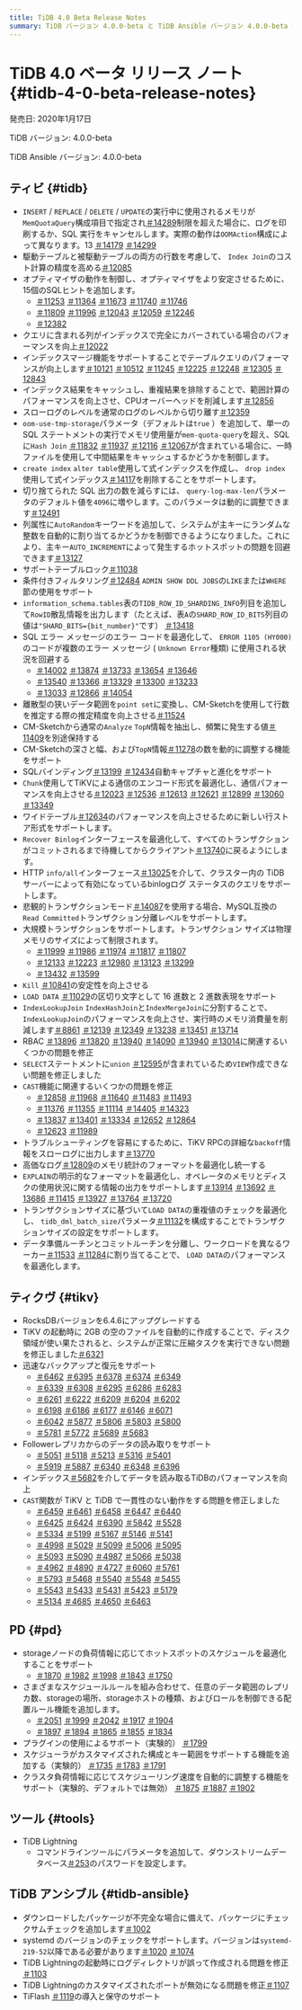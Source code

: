 ```yaml
---
title: TiDB 4.0 Beta Release Notes
summary: TiDB バージョン 4.0.0-beta と TiDB Ansible バージョン 4.0.0-beta が 2020 年 1 月 17 日にリリースされました。このリリースには、インデックス結合のコスト計算の精度向上、テーブル ロックのサポート、SQL エラー メッセージのエラー コードの最適化など、さまざまな改善が含まれています。TiKV も RocksDB バージョン 6.4.6 にアップグレードされ、迅速なバックアップと復元がサポートされるようになりました。PD では、ホットスポット スケジューリングの最適化と配置ルール機能の追加がサポートされるようになりました。TiDB TiDB Lightning、ダウンストリーム データベースのパスワードを設定するためのパラメーターが追加され、TiDB Ansible では、 TiFlash のデプロイとメンテナンスがサポートされるようになりました。
---
```


# TiDB 4.0 ベータ リリース ノート {#tidb-4-0-beta-release-notes}

発売日: 2020年1月17日

TiDB バージョン: 4.0.0-beta

TiDB Ansible バージョン: 4.0.0-beta

## ティビ {#tidb}

-   `INSERT` / `REPLACE` / `DELETE` / `UPDATE`の実行中に使用されるメモリが`MemQuotaQuery`構成項目で指定され[＃14289](https://github.com/pingcap/tidb/pull/14289)制限を超えた場合に、ログを印刷するか、SQL 実行をキャンセルします。実際の動作は`OOMAction`構成によって異なります。13 [＃14179](https://github.com/pingcap/tidb/pull/14179) [＃14299](https://github.com/pingcap/tidb/pull/14299)
-   駆動テーブルと被駆動テーブルの両方の行数を考慮して、 `Index Join`のコスト計算の精度を高める[＃12085](https://github.com/pingcap/tidb/pull/12085)
-   オプティマイザの動作を制御し、オプティマイザをより安定させるために、15個のSQLヒントを追加します。
    -   [＃11253](https://github.com/pingcap/tidb/pull/11253) [＃11364](https://github.com/pingcap/tidb/pull/11364) [＃11673](https://github.com/pingcap/tidb/pull/11673) [＃11740](https://github.com/pingcap/tidb/pull/11740) [＃11746](https://github.com/pingcap/tidb/pull/11746)
    -   [＃11809](https://github.com/pingcap/tidb/pull/11809) [＃11996](https://github.com/pingcap/tidb/pull/11996) [＃12043](https://github.com/pingcap/tidb/pull/12043) [＃12059](https://github.com/pingcap/tidb/pull/12059) [＃12246](https://github.com/pingcap/tidb/pull/12246)
    -   [＃12382](https://github.com/pingcap/tidb/pull/12382)
-   クエリに含まれる列がインデックスで完全にカバーされている場合のパフォーマンスを向上[＃12022](https://github.com/pingcap/tidb/pull/12022)
-   インデックスマージ機能をサポートすることでテーブルクエリのパフォーマンスが向上します[＃10121](https://github.com/pingcap/tidb/pull/10121) [＃10512](https://github.com/pingcap/tidb/pull/10512) [＃11245](https://github.com/pingcap/tidb/pull/11245) [＃12225](https://github.com/pingcap/tidb/pull/12225) [＃12248](https://github.com/pingcap/tidb/pull/12248) [＃12305](https://github.com/pingcap/tidb/pull/12305) [＃12843](https://github.com/pingcap/tidb/pull/12843)
-   インデックス結果をキャッシュし、重複結果を排除することで、範囲計算のパフォーマンスを向上させ、CPUオーバーヘッドを削減します[＃12856](https://github.com/pingcap/tidb/pull/12856)
-   スローログのレベルを通常のログのレベルから切り離す[＃12359](https://github.com/pingcap/tidb/pull/12359)
-   `oom-use-tmp-storage`パラメータ（デフォルトは`true` ）を追加して、単一の SQL ステートメントの実行でメモリ使用量が`mem-quota-query`を超え、SQL に`Hash Join` [＃11832](https://github.com/pingcap/tidb/pull/11832) [＃11937](https://github.com/pingcap/tidb/pull/11937) [＃12116](https://github.com/pingcap/tidb/pull/12116) [＃12067](https://github.com/pingcap/tidb/pull/12067)が含まれている場合に、一時ファイルを使用して中間結果をキャッシュするかどうかを制御します。
-   `create index` `alter table`使用して式インデックスを作成し、 `drop index`使用して式インデックス[＃14117](https://github.com/pingcap/tidb/pull/14117)を削除することをサポートします。
-   切り捨てられた SQL 出力の数を減らすには、 `query-log-max-len`パラメータのデフォルト値を`4096`に増やします。このパラメータは動的に調整できます[＃12491](https://github.com/pingcap/tidb/pull/12491)
-   列属性に`AutoRandom`キーワードを追加して、システムが主キーにランダムな整数を自動的に割り当てるかどうかを制御できるようになりました。これにより、主キー`AUTO_INCREMENT`によって発生するホットスポットの問題を回避できます[＃13127](https://github.com/pingcap/tidb/pull/13127)
-   サポートテーブルロック[＃11038](https://github.com/pingcap/tidb/pull/11038)
-   条件付きフィルタリング[＃12484](https://github.com/pingcap/tidb/pull/12484) `ADMIN SHOW DDL JOBS`の`LIKE`または`WHERE`節の使用をサポート
-   `information_schema.tables`表の`TIDB_ROW_ID_SHARDING_INFO`列目を追加して`RowID`散乱情報を出力します（たとえば、表`A`の`SHARD_ROW_ID_BITS`列目の値は`"SHARD_BITS={bit_number}"`です） [＃13418](https://github.com/pingcap/tidb/pull/13418)
-   SQL エラー メッセージのエラー コードを最適化して、 `ERROR 1105 (HY000)`のコードが複数のエラー メッセージ ( `Unknown Error`種類) に使用される状況を回避する
    -   [＃14002](https://github.com/pingcap/tidb/pull/14002) [＃13874](https://github.com/pingcap/tidb/pull/13874) [＃13733](https://github.com/pingcap/tidb/pull/13733) [＃13654](https://github.com/pingcap/tidb/pull/13654) [＃13646](https://github.com/pingcap/tidb/pull/13646)
    -   [＃13540](https://github.com/pingcap/tidb/pull/13540) [＃13366](https://github.com/pingcap/tidb/pull/13366) [＃13329](https://github.com/pingcap/tidb/pull/13329) [＃13300](https://github.com/pingcap/tidb/pull/13300) [＃13233](https://github.com/pingcap/tidb/pull/13233)
    -   [＃13033](https://github.com/pingcap/tidb/pull/13033) [＃12866](https://github.com/pingcap/tidb/pull/12866) [＃14054](https://github.com/pingcap/tidb/pull/14054)
-   離散型の狭いデータ範囲を`point set`に変換し、CM-Sketchを使用して行数を推定する際の推定精度を向上させる[＃11524](https://github.com/pingcap/tidb/pull/11524)
-   CM-Sketchから通常の`Analyze` `TopN`情報を抽出し、頻繁に発生する値[＃11409](https://github.com/pingcap/tidb/pull/11409)を別途保持する
-   CM-Sketchの深さと幅、および`TopN`情報[＃11278](https://github.com/pingcap/tidb/pull/11278)の数を動的に調整する機能をサポート
-   SQLバインディング[＃13199](https://github.com/pingcap/tidb/pull/13199) [＃12434](https://github.com/pingcap/tidb/pull/12434)自動キャプチャと進化をサポート
-   `Chunk`使用してTiKVによる通信のエンコード形式を最適化し、通信パフォーマンスを向上させる[＃12023](https://github.com/pingcap/tidb/pull/12023) [＃12536](https://github.com/pingcap/tidb/pull/12536) [＃12613](https://github.com/pingcap/tidb/pull/12613) [＃12621](https://github.com/pingcap/tidb/pull/12621) [＃12899](https://github.com/pingcap/tidb/pull/12899) [＃13060](https://github.com/pingcap/tidb/pull/13060) [＃13349](https://github.com/pingcap/tidb/pull/13349)
-   ワイドテーブル[＃12634](https://github.com/pingcap/tidb/pull/12634)のパフォーマンスを向上させるために新しい行ストア形式をサポートします。
-   `Recover Binlog`インターフェースを最適化して、すべてのトランザクションがコミットされるまで待機してからクライアント[＃13740](https://github.com/pingcap/tidb/pull/13740)に戻るようにします。
-   HTTP `info/all`インターフェース[＃13025](https://github.com/pingcap/tidb/pull/13025)を介して、クラスター内の TiDB サーバーによって有効になっているbinlogログ ステータスのクエリをサポートします。
-   悲観的トランザクションモード[＃14087](https://github.com/pingcap/tidb/pull/14087)を使用する場合、MySQL互換の`Read Committed`トランザクション分離レベルをサポートします。
-   大規模トランザクションをサポートします。トランザクション サイズは物理メモリのサイズによって制限されます。
    -   [＃11999](https://github.com/pingcap/tidb/pull/11999) [＃11986](https://github.com/pingcap/tidb/pull/11986) [＃11974](https://github.com/pingcap/tidb/pull/11974) [＃11817](https://github.com/pingcap/tidb/pull/11817) [＃11807](https://github.com/pingcap/tidb/pull/11807)
    -   [＃12133](https://github.com/pingcap/tidb/pull/12133) [＃12223](https://github.com/pingcap/tidb/pull/12223) [＃12980](https://github.com/pingcap/tidb/pull/12980) [＃13123](https://github.com/pingcap/tidb/pull/13123) [＃13299](https://github.com/pingcap/tidb/pull/13299)
    -   [＃13432](https://github.com/pingcap/tidb/pull/13432) [＃13599](https://github.com/pingcap/tidb/pull/13599)
-   `Kill` [＃10841](https://github.com/pingcap/tidb/pull/10841)の安定性を向上させる
-   `LOAD DATA` [＃11029](https://github.com/pingcap/tidb/pull/11029)の区切り文字として 16 進数と 2 進数表現をサポート
-   `IndexLookupJoin` `IndexHashJoin`と`IndexMergeJoin`に分割することで、 `IndexLookupJoin`のパフォーマンスを向上させ、実行時のメモリ消費量を削減します[＃8861](https://github.com/pingcap/tidb/pull/8861) [＃12139](https://github.com/pingcap/tidb/pull/12139) [＃12349](https://github.com/pingcap/tidb/pull/12349) [＃13238](https://github.com/pingcap/tidb/pull/13238) [＃13451](https://github.com/pingcap/tidb/pull/13451) [＃13714](https://github.com/pingcap/tidb/pull/13714)
-   RBAC [＃13896](https://github.com/pingcap/tidb/pull/13896) [＃13820](https://github.com/pingcap/tidb/pull/13820) [＃13940](https://github.com/pingcap/tidb/pull/13940) [＃14090](https://github.com/pingcap/tidb/pull/14090) [＃13940](https://github.com/pingcap/tidb/pull/13940) [＃13014](https://github.com/pingcap/tidb/pull/13014)に関連するいくつかの問題を修正
-   `SELECT`ステートメントに`union` [＃12595](https://github.com/pingcap/tidb/pull/12595)が含まれているため`VIEW`作成できない問題を修正しました
-   `CAST`機能に関連するいくつかの問題を修正
    -   [＃12858](https://github.com/pingcap/tidb/pull/12858) [＃11968](https://github.com/pingcap/tidb/pull/11968) [＃11640](https://github.com/pingcap/tidb/pull/11640) [＃11483](https://github.com/pingcap/tidb/pull/11483) [＃11493](https://github.com/pingcap/tidb/pull/11493)
    -   [＃11376](https://github.com/pingcap/tidb/pull/11376) [＃11355](https://github.com/pingcap/tidb/pull/11355) [＃11114](https://github.com/pingcap/tidb/pull/11114) [＃14405](https://github.com/pingcap/tidb/pull/14405) [＃14323](https://github.com/pingcap/tidb/pull/14323)
    -   [＃13837](https://github.com/pingcap/tidb/pull/13837) [＃13401](https://github.com/pingcap/tidb/pull/13401) [＃13334](https://github.com/pingcap/tidb/pull/13334) [＃12652](https://github.com/pingcap/tidb/pull/12652) [＃12864](https://github.com/pingcap/tidb/pull/12864)
    -   [＃12623](https://github.com/pingcap/tidb/pull/12623) [＃11989](https://github.com/pingcap/tidb/pull/11989)
-   トラブルシューティングを容易にするために、TiKV RPCの詳細な`backoff`情報をスローログに出力します[＃13770](https://github.com/pingcap/tidb/pull/13770)
-   高価なログ[＃12809](https://github.com/pingcap/tidb/pull/12809)のメモリ統計のフォーマットを最適化し統一する
-   `EXPLAIN`の明示的なフォーマットを最適化し、オペレータのメモリとディスクの使用状況に関する情報の出力をサポートします[＃13914](https://github.com/pingcap/tidb/pull/13914) [＃13692](https://github.com/pingcap/tidb/pull/13692) [＃13686](https://github.com/pingcap/tidb/pull/13686) [＃11415](https://github.com/pingcap/tidb/pull/11415) [＃13927](https://github.com/pingcap/tidb/pull/13927) [＃13764](https://github.com/pingcap/tidb/pull/13764) [＃13720](https://github.com/pingcap/tidb/pull/13720)
-   トランザクションサイズに基づいて`LOAD DATA`の重複値のチェックを最適化し、 `tidb_dml_batch_size`パラメータ[＃11132](https://github.com/pingcap/tidb/pull/11132)を構成することでトランザクションサイズの設定をサポートします。
-   データ準備ルーチンとコミットルーチンを分離し、ワークロードを異なるワーカー[＃11533](https://github.com/pingcap/tidb/pull/11533) [＃11284](https://github.com/pingcap/tidb/pull/11284)に割り当てることで、 `LOAD DATA`のパフォーマンスを最適化します。

## ティクヴ {#tikv}

-   RocksDBバージョンを6.4.6にアップグレードする
-   TiKV の起動時に 2GB の空のファイルを自動的に作成することで、ディスク領域が使い果たされると、システムが正常に圧縮タスクを実行できない問題を修正しました[＃6321](https://github.com/tikv/tikv/pull/6321)
-   迅速なバックアップと復元をサポート
    -   [＃6462](https://github.com/tikv/tikv/pull/6462) [＃6395](https://github.com/tikv/tikv/pull/6395) [＃6378](https://github.com/tikv/tikv/pull/6378) [＃6374](https://github.com/tikv/tikv/pull/6374) [＃6349](https://github.com/tikv/tikv/pull/6349)
    -   [＃6339](https://github.com/tikv/tikv/pull/6339) [＃6308](https://github.com/tikv/tikv/pull/6308) [＃6295](https://github.com/tikv/tikv/pull/6295) [＃6286](https://github.com/tikv/tikv/pull/6286) [＃6283](https://github.com/tikv/tikv/pull/6283)
    -   [＃6261](https://github.com/tikv/tikv/pull/6261) [＃6222](https://github.com/tikv/tikv/pull/6222) [＃6209](https://github.com/tikv/tikv/pull/6209) [＃6204](https://github.com/tikv/tikv/pull/6204) [＃6202](https://github.com/tikv/tikv/pull/6202)
    -   [＃6198](https://github.com/tikv/tikv/pull/6198) [＃6186](https://github.com/tikv/tikv/pull/6186) [＃6177](https://github.com/tikv/tikv/pull/6177) [＃6146](https://github.com/tikv/tikv/pull/6146) [＃6071](https://github.com/tikv/tikv/pull/6071)
    -   [＃6042](https://github.com/tikv/tikv/pull/6042) [＃5877](https://github.com/tikv/tikv/pull/5877) [＃5806](https://github.com/tikv/tikv/pull/5806) [＃5803](https://github.com/tikv/tikv/pull/5803) [＃5800](https://github.com/tikv/tikv/pull/5800)
    -   [＃5781](https://github.com/tikv/tikv/pull/5781) [＃5772](https://github.com/tikv/tikv/pull/5772) [＃5689](https://github.com/tikv/tikv/pull/5689) [＃5683](https://github.com/tikv/tikv/pull/5683)
-   Followerレプリカからのデータの読み取りをサポート
    -   [＃5051](https://github.com/tikv/tikv/pull/5051) [＃5118](https://github.com/tikv/tikv/pull/5118) [＃5213](https://github.com/tikv/tikv/pull/5213) [＃5316](https://github.com/tikv/tikv/pull/5316) [＃5401](https://github.com/tikv/tikv/pull/5401)
    -   [＃5919](https://github.com/tikv/tikv/pull/5919) [＃5887](https://github.com/tikv/tikv/pull/5887) [＃6340](https://github.com/tikv/tikv/pull/6340) [＃6348](https://github.com/tikv/tikv/pull/6348) [＃6396](https://github.com/tikv/tikv/pull/6396)
-   インデックス[＃5682](https://github.com/tikv/tikv/pull/5682)を介してデータを読み取るTiDBのパフォーマンスを向上
-   `CAST`関数が TiKV と TiDB で一貫性のない動作をする問題を修正しました
    -   [＃6459](https://github.com/tikv/tikv/pull/6459) [＃6461](https://github.com/tikv/tikv/pull/6461) [＃6458](https://github.com/tikv/tikv/pull/6458) [＃6447](https://github.com/tikv/tikv/pull/6447) [＃6440](https://github.com/tikv/tikv/pull/6440)
    -   [＃6425](https://github.com/tikv/tikv/pull/6425) [＃6424](https://github.com/tikv/tikv/pull/6424) [＃6390](https://github.com/tikv/tikv/pull/6390) [＃5842](https://github.com/tikv/tikv/pull/5842) [＃5528](https://github.com/tikv/tikv/pull/5528)
    -   [＃5334](https://github.com/tikv/tikv/pull/5334) [＃5199](https://github.com/tikv/tikv/pull/5199) [＃5167](https://github.com/tikv/tikv/pull/5167) [＃5146](https://github.com/tikv/tikv/pull/5146) [＃5141](https://github.com/tikv/tikv/pull/5141)
    -   [＃4998](https://github.com/tikv/tikv/pull/4998) [＃5029](https://github.com/tikv/tikv/pull/5029) [＃5099](https://github.com/tikv/tikv/pull/5099) [＃5006](https://github.com/tikv/tikv/pull/5006) [＃5095](https://github.com/tikv/tikv/pull/5095)
    -   [＃5093](https://github.com/tikv/tikv/pull/5093) [＃5090](https://github.com/tikv/tikv/pull/5090) [＃4987](https://github.com/tikv/tikv/pull/4987) [＃5066](https://github.com/tikv/tikv/pull/5066) [＃5038](https://github.com/tikv/tikv/pull/5038)
    -   [＃4962](https://github.com/tikv/tikv/pull/4962) [＃4890](https://github.com/tikv/tikv/pull/4890) [＃4727](https://github.com/tikv/tikv/pull/4727) [＃6060](https://github.com/tikv/tikv/pull/6060) [＃5761](https://github.com/tikv/tikv/pull/5761)
    -   [＃5793](https://github.com/tikv/tikv/pull/5793) [＃5468](https://github.com/tikv/tikv/pull/5468) [＃5540](https://github.com/tikv/tikv/pull/5540) [＃5548](https://github.com/tikv/tikv/pull/5548) [＃5455](https://github.com/tikv/tikv/pull/5455)
    -   [＃5543](https://github.com/tikv/tikv/pull/5543) [＃5433](https://github.com/tikv/tikv/pull/5433) [＃5431](https://github.com/tikv/tikv/pull/5431) [＃5423](https://github.com/tikv/tikv/pull/5423) [＃5179](https://github.com/tikv/tikv/pull/5179)
    -   [＃5134](https://github.com/tikv/tikv/pull/5134) [＃4685](https://github.com/tikv/tikv/pull/4685) [＃4650](https://github.com/tikv/tikv/pull/4650) [＃6463](https://github.com/tikv/tikv/pull/6463)

## PD {#pd}

-   storageノードの負荷情報に応じてホットスポットのスケジュールを最適化することをサポート
    -   [＃1870](https://github.com/pingcap/pd/pull/1870) [＃1982](https://github.com/pingcap/pd/pull/1982) [＃1998](https://github.com/pingcap/pd/pull/1998) [＃1843](https://github.com/pingcap/pd/pull/1843) [＃1750](https://github.com/pingcap/pd/pull/1750)
-   さまざまなスケジュールルールを組み合わせて、任意のデータ範囲のレプリカ数、storageの場所、storageホストの種類、およびロールを制御できる配置ルール機能を追加します。
    -   [＃2051](https://github.com/pingcap/pd/pull/2051) [＃1999](https://github.com/pingcap/pd/pull/1999) [＃2042](https://github.com/pingcap/pd/pull/2042) [＃1917](https://github.com/pingcap/pd/pull/1917) [＃1904](https://github.com/pingcap/pd/pull/1904)
    -   [＃1897](https://github.com/pingcap/pd/pull/1897) [＃1894](https://github.com/pingcap/pd/pull/1894) [＃1865](https://github.com/pingcap/pd/pull/1865) [＃1855](https://github.com/pingcap/pd/pull/1855) [＃1834](https://github.com/pingcap/pd/pull/1834)
-   プラグインの使用によるサポート（実験的） [＃1799](https://github.com/pingcap/pd/pull/1799)
-   スケジューラがカスタマイズされた構成とキー範囲をサポートする機能を追加する（実験的） [＃1735](https://github.com/pingcap/pd/pull/1735) [＃1783](https://github.com/pingcap/pd/pull/1783) [＃1791](https://github.com/pingcap/pd/pull/1791)
-   クラスタ負荷情報に応じてスケジューリング速度を自動的に調整する機能をサポート（実験的、デフォルトでは無効） [＃1875](https://github.com/pingcap/pd/pull/1875) [＃1887](https://github.com/pingcap/pd/pull/1887) [＃1902](https://github.com/pingcap/pd/pull/1902)

## ツール {#tools}

-   TiDB Lightning
    -   コマンドラインツールにパラメータを追加して、ダウンストリームデータベース[＃253](https://github.com/pingcap/tidb-lightning/pull/253)のパスワードを設定します。

## TiDB アンシブル {#tidb-ansible}

-   ダウンロードしたパッケージが不完全な場合に備えて、パッケージにチェックサムチェックを追加します[＃1002](https://github.com/pingcap/tidb-ansible/pull/1002)
-   systemd のバージョンのチェックをサポートします。バージョンは`systemd-219-52`以降である必要があります[＃1020](https://github.com/pingcap/tidb-ansible/pull/1020) [＃1074](https://github.com/pingcap/tidb-ansible/pull/1074)
-   TiDB Lightningの起動時にログディレクトリが誤って作成される問題を修正[＃1103](https://github.com/pingcap/tidb-ansible/pull/1103)
-   TiDB Lightningのカスタマイズされたポートが無効になる問題を修正[＃1107](https://github.com/pingcap/tidb-ansible/pull/1107)
-   TiFlash [＃1119](https://github.com/pingcap/tidb-ansible/pull/1119)の導入と保守のサポート
